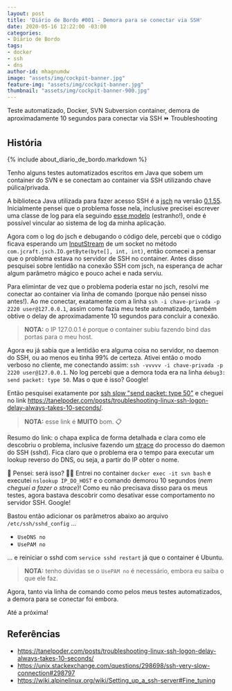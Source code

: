 ```yaml
---
layout: post
title: 'Diário de Bordo #001 - Demora para se conectar via SSH'
date: 2020-05-16 12:22:00 -03:00
categories:
- Diário de Bordo
tags:
- docker
- ssh
- dns
author-id: mhagnumdw
image: "assets/img/cockpit-banner.jpg"
feature-img: "assets/img/cockpit-banner.jpg"
thumbnail: "assets/img/cockpit-banner-900.jpg"
---
```


Teste automatizado, Docker, SVN Subversion container, demora de aproximadamente 10 segundos para conectar via SSH ⏩ Troubleshooting

<!--more-->

## História

{% include about_diario_de_bordo.markdown %}

Tenho alguns testes automatizados escritos em Java que sobem um container do SVN e se conectam ao container via SSH utilizando chave púlica/privada.

A biblioteca Java utilizada para fazer acesso SSH é a [jsch](http://www.jcraft.com/jsch/) na versão [0.1.55](https://mvnrepository.com/artifact/com.jcraft/jsch/0.1.55). Inicialmente pensei que o problema fosse nela, inclusive precisei escrever uma classe de log para ela seguindo [esse modelo](http://www.jcraft.com/jsch/examples/Logger.java.html) (estranho!), onde é possível vincular ao sistema de log da minha aplicação.

Agora com o log do jsch e debugando o código dele, percebi que o código ficava esperando um [InputStream](https://docs.oracle.com/javase/8/docs/api/java/io/InputStream.html) de um socket no método `com.jcraft.jsch.IO.getByte(byte[], int, int)`, então comecei a pensar que o problema estava no servidor de SSH no container. Antes disso pesquisei sobre lentidão na conexão SSH com jsch, na esperança de achar algum parâmetro mágico e pouco achei e nada serviu.

Para elimintar de vez que o problema poderia estar no jsch, resolvi me conectar ao container via linha de comando (porque não pensei nisso antes!). Ao me conectar, exatamente com a linha `ssh -i chave-privada -p 2220 user@127.0.0.1`, assim como fazia meu teste automatizado, também obtive o delay de aproximadamente 10 segundos para concluir a conexão.

> **NOTA:** o IP 127.0.0.1 é porque o container subiu fazendo bind das portas para o meu host.

Agora eu já sabia que a lentidão era alguma coisa no servidor, no daemon do SSH, ou ao menos eu tinha 99% de certeza. Ativei então o modo verboso no cliente, me conectando assim: `ssh -vvvvv -i chave-privada -p 2220 user@127.0.0.1`. No log percebi que a demora toda era na linha `debug3: send packet: type 50`. Mas o que é isso? Google!

Então pesquisei exatamente por [ssh slow "send packet: type 50"](https://www.google.com/search?q=ssh%20slow%20%22send%20packet:%20type%2050%22) e cheguei no link <https://tanelpoder.com/posts/troubleshooting-linux-ssh-logon-delay-always-takes-10-seconds/>.

> **NOTA:** esse link é **MUITO** bom. 📋

Resumo do link: o chapa explica de forma detalhada e clara como ele descobriu o problema, inclusive fazendo um [strace](https://en.wikipedia.org/wiki/Strace) do processo do daemon do SSH (sshd). Fica claro que o problema era o tempo para executar um lookup reverso do DNS, ou seja, a partir do IP obter o nome.

💭 Pensei: será isso? 🏃‍♂️ Entrei no container `docker exec -it svn bash` e executei `nslookup IP_DO_HOST` e o comando demorou 10 segundos (_nem cheguei a fazer o strace_)!  Como eu não precisava disso para os meus testes, agora bastava descobrir como desativar esse comportamento no servidor SSH. Google!

Bastou então adicionar os parâmetros abaixo ao arquivo `/etc/ssh/sshd_config` ...

- `UseDNS no`
- `UsePAM no`

... e reiniciar o sshd com `service sshd restart` já que o container é Ubuntu.

> **NOTA:** tenho dúvidas se o `UsePAM no` é necessário, embora eu saiba o que ele faz.

Agora, tanto via linha de comando como pelos meus testes automatizados, a demora para se conectar foi embora.

Até a próxima!

## Referências

- <https://tanelpoder.com/posts/troubleshooting-linux-ssh-logon-delay-always-takes-10-seconds/>
- <https://unix.stackexchange.com/questions/298698/ssh-very-slow-connection#298797>
- <https://wiki.alpinelinux.org/wiki/Setting_up_a_ssh-server#Fine_tuning>
